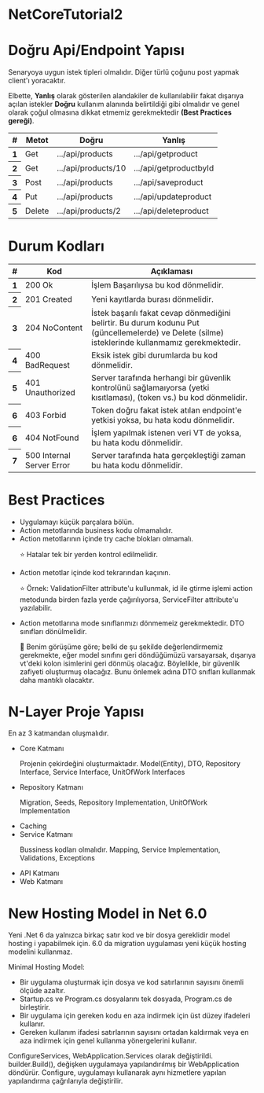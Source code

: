 # NetCoreTutorial2
 
<h1>Doğru Api/Endpoint Yapısı</h1>
<p>Senaryoya uygun istek tipleri olmalıdır. Diğer türlü çoğunu post yapmak client'ı yoracaktır.</p>
<p>Elbette, <b>Yanlış</b> olarak gösterilen alandakiler de kullanılabilir fakat dışarıya açılan istekler <b>Doğru</b> kullanım alanında belirtildiği gibi olmalıdır ve genel olarak çoğul olmasına dikkat etmemiz gerekmektedir <b>(Best Practices gereği)</b>.</p>
<table class="table">
  <thead>
    <tr>
      <th scope="col">#</th>
      <th scope="col">Metot</th>
      <th scope="col">Doğru</th>
      <th scope="col">Yanlış</th>
    </tr>
  </thead>
  <tbody>
    <tr>
      <th scope="row">1</th>
      <td>Get</td>
      <td>.../api/products</td>
      <td>.../api/getproduct</td>
    </tr>
    <tr>
      <th scope="row">2</th>
      <td>Get</td>
      <td>.../api/products/10</td>
      <td>.../api/getproductbyId</td>
    </tr>
    <tr>
      <th scope="row">3</th>
      <td>Post</td>
      <td>.../api/products</td>
      <td>.../api/saveproduct</td>
    </tr>
    <tr>
      <th scope="row">4</th>
      <td>Put</td>
      <td>.../api/products</td>
      <td>.../api/updateproduct</td>
    </tr>
    <tr>
      <th scope="row">5</th>
      <td>Delete</td>
      <td>.../api/products/2</td>
      <td>.../api/deleteproduct</td>
    </tr>
  </tbody>
</table>

<h1>Durum Kodları</h1>

<table class="table">
  <thead>
    <tr>
      <th scope="col">#</th>
      <th scope="col">Kod</th>
      <th scope="col">Açıklaması</th>
    </tr>
  </thead>
  <tbody>
    <tr>
      <th scope="row">1</th>
      <td>200 Ok</td>
      <td>İşlem Başarılıysa bu kod dönmelidir.</td>
    </tr>
    <tr>
      <th scope="row">2</th>
      <td>201 Created</td>
      <td>Yeni kayıtlarda burası dönmelidir.</td>
    </tr>
    <tr>
      <th scope="row">3</th>
      <td>204 NoContent</td>
      <td>İstek başarılı fakat cevap dönmediğini belirtir. Bu durum kodunu Put (güncellemelerde) ve Delete (silme) isteklerinde kullanmamız gerekmektedir.</td>
    </tr>
    <tr>
      <th scope="row">4</th>
      <td>400 BadRequest</td>
      <td>Eksik istek gibi durumlarda bu kod dönmelidir.</td>
    </tr>
    <tr>
      <th scope="row">5</th>
      <td>401 Unauthorized</td>
      <td>Server tarafında herhangi bir güvenlik kontrolünü sağlamaıyorsa (yetki kısıtlaması), (token vs.) bu kod dönmelidir. </td>
    </tr>
   <tr>
      <th scope="row">6</th>
      <td>403 Forbid</td>
      <td>Token doğru fakat istek atılan endpoint'e yetkisi yoksa, bu hata kodu dönmelidir.</td>
    </tr>
   <tr>
      <th scope="row">6</th>
      <td>404 NotFound</td>
      <td>İşlem yapılmak istenen veri VT de yoksa, bu hata kodu dönmelidir.</td>
    </tr>
   <tr>
      <th scope="row">7</th>
      <td>500 Internal Server Error</td>
      <td>Server tarafında hata gerçekleştiği zaman bu hata kodu dönmelidir. </td>
    </tr>
  </tbody>
</table>

<h1>Best Practices</h1>
<ul>
 <li>Uygulamayı küçük parçalara bölün.</li>
 <li>Action metotlarında business kodu olmamalıdır.</li>
 <li>Action metotlarının içinde try cache blokları olmamalı. <p>⭐ Hatalar tek bir yerden kontrol edilmelidir.</p></li>
 <li>Action metotlar içinde kod tekrarından kaçının. <p>⭐ Örnek: ValidationFilter attribute'u kullunmak, id ile gtirme işlemi action metodunda birden fazla yerde çağırılıyorsa, ServiceFilter attribute'u yazılabilir.</p></li>
 <li>Action metotlarına mode sınıflarımızı dönmemeiz gerekmektedir. DTO sınıfları dönülmelidir. <p>🌟 Benim görüşüme göre; belki de şu şekilde değerlendirmemiz gerekmekte, eğer model sınıfını geri döndüğümüzü varsayarsak, dışarıya vt'deki kolon isimlerini geri dönmüş olacağız. Böylelikle, bir güvenlik zafiyeti oluşturmuş olacağız. Bunu önlemek adına DTO snıfları kullanmak daha mantıklı olacaktır. <p></li>
</ul>

<h1>N-Layer Proje Yapısı</h1>
En az 3 katmandan oluşmalıdır.
<ul>
 <li>Core Katmanı <p>Projenin çekirdeğini oluşturmaktadır. Model(Entity), DTO, Repository Interface, Service Interface, UnitOfWork Interfaces</p></li>
 <li>Repository Katmanı <p>Migration, Seeds, Repository Implementation, UnitOfWork Implementation</p></li>
 <li>Caching</li>
 <li>Service Katmanı <p>Bussiness kodları olmalıdır. Mapping, Service Implementation, Validations, Exceptions</p></li>
 <li>API Katmanı</li>
 <li>Web Katmanı</li>
</ul>

<h1>New Hosting Model in Net 6.0</h1>
Yeni .Net 6 da yalnızca birkaç satır kod ve bir dosya gereklidir model hosting i yapabilmek için. 6.0 da migration uygulaması yeni küçük hosting modelini kullanmaz. 
<p>Minimal Hosting Model:</p>
<ul>
 <li>Bir uygulama oluşturmak için dosya ve kod satırlarının sayısını önemli ölçüde azaltır.</li>
 <li>Startup.cs ve Program.cs dosyalarını tek dosyada, Program.cs de birleştirir.</li>
 <li>Bir uygulama için gereken kodu en aza indirmek için üst düzey ifadeleri kullanır.</li>
 <li>Gereken kullanım ifadesi satırlarının sayısını ortadan kaldırmak veya en aza indirmek için genel kullanma yönergelerini kullanır.</li>
</ul>
ConfigureServices, WebApplication.Services olarak değiştirildi.
builder.Build(), değişken uygulamaya yapılandırılmış bir WebApplication döndürür. Configure, uygulamayı kullanarak aynı hizmetlere yapılan yapılandırma çağrılarıyla değiştirilir.
